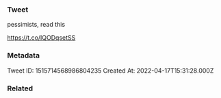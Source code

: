 ### Tweet
pessimists, read this

https://t.co/IQODqsetSS

### Metadata
Tweet ID: 1515714568986804235
Created At: 2022-04-17T15:31:28.000Z

### Related

